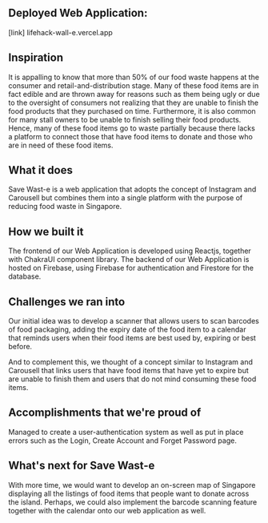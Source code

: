 ## Deployed Web Application:
[link] lifehack-wall-e.vercel.app

## Inspiration
It is appalling to know that more than 50% of our food waste happens at the consumer and retail-and-distribution stage. Many of these food items are in fact edible and are thrown away for reasons such as them being ugly or due to the oversight of consumers not realizing that they are unable to finish the food products that they purchased on time. Furthermore, it is also common for many stall owners to be unable to finish selling their food products. Hence, many of these food items go to waste partially because there lacks a platform to connect those that have food items to donate and those who are in need of these food items. 

## What it does
Save Wast-e is a web application that adopts the concept of Instagram and Carousell but combines them into a single platform with the purpose of reducing food waste in Singapore. 

## How we built it
The frontend of our Web Application is developed using Reactjs, together with ChakraUI component library. The backend of our Web Application is hosted on Firebase, using Firebase for authentication and Firestore for the database.

## Challenges we ran into
Our initial idea was to develop a scanner that allows users to scan barcodes of food packaging, adding the expiry date of the food item to a calendar that reminds users when their food items are best used by, expiring or best before. 

And to complement this, we thought of a concept similar to Instagram and Carousell that links users that have food items that have yet to expire but are unable to finish them and users that do not mind consuming these food items. 


## Accomplishments that we're proud of
Managed to create a user-authentication system as well as put in place errors such as the Login, Create Account and Forget Password page. 

## What's next for Save Wast-e
With more time, we would want to develop an on-screen map of Singapore displaying all the listings of food items that people want to donate across the island. Perhaps, we could also implement the barcode scanning feature together with the calendar onto our web application as well.  